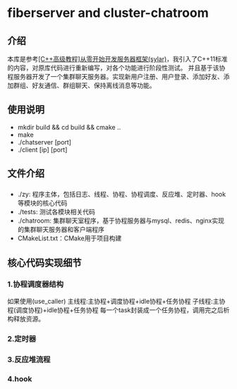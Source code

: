 # fiberserver and cluster-chatroom

## 介绍
本库是参考[[C++高级教程]从零开始开发服务器框架(sylar)](https://github.com/sylar-yin/sylar)，我引入了C++11标准的内容，对原库代码进行重新编写，对各个功能进行阶段性测试。
并且基于该协程服务器开发了一个集群聊天服务器。实现新用户注册、用户登录、添加好友、添加群组、好友通信、群组聊天、保持离线消息等功能。

## 使用说明

* mkdir build && cd build && cmake ..
* make 
* ./chatserver [port]
* ./client [ip] [port]

## 文件介绍

###
* ./zy: 程序主体，包括日志、线程、协程、协程调度、反应堆、定时器、hook等模块的核心代码
* ./tests: 测试各模块相关代码
* ./chatroom: 集群聊天室程序，基于协程服务器与mysql、redis、nginx实现的集群聊天服务器和客户端程序
* CMakeList.txt：CMake用于项目构建

##

## 核心代码实现细节
### 1.协程调度器结构
如果使用(use_caller)
  主线程:主协程+调度协程+idle协程+任务协程
  子线程:主协程(调度协程)+idle协程+任务协程
  每一个task封装成一个任务协程，调用完之后析构释放资源。
### 2.定时器

### 3.反应堆流程

### 4.hook
